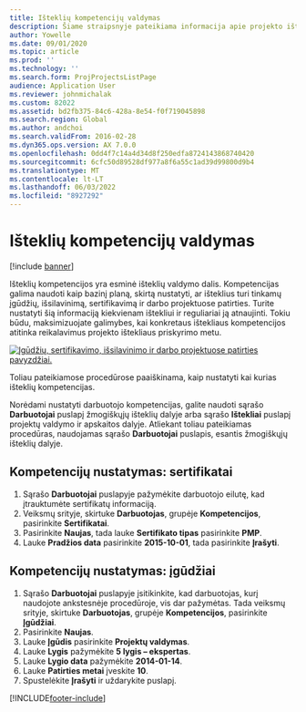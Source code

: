 ```yaml
---
title: Išteklių kompetencijų valdymas
description: Šiame straipsnyje pateikiama informacija apie projekto išteklių kompetencijų nustatymą.
author: Yowelle
ms.date: 09/01/2020
ms.topic: article
ms.prod: ''
ms.technology: ''
ms.search.form: ProjProjectsListPage
audience: Application User
ms.reviewer: johnmichalak
ms.custom: 82022
ms.assetid: bd2fb375-84c6-428a-8e54-f0f719045898
ms.search.region: Global
ms.author: andchoi
ms.search.validFrom: 2016-02-28
ms.dyn365.ops.version: AX 7.0.0
ms.openlocfilehash: 0dd4f7c14a4d34d8f250edfa8724143868740420
ms.sourcegitcommit: 6cfc50d89528df977a8f6a55c1ad39d99800d9b4
ms.translationtype: MT
ms.contentlocale: lt-LT
ms.lasthandoff: 06/03/2022
ms.locfileid: "8927292"
---
```

# <a name="manage-resource-competencies"></a>Išteklių kompetencijų valdymas

[!include [banner](../includes/banner.md)]

Išteklių kompetencijos yra esminė išteklių valdymo dalis. Kompetencijas galima naudoti kaip bazinį planą, skirtą nustatyti, ar išteklius turi tinkamų įgūdžių, išsilavinimą, sertifikavimą ir darbo projektuose patirties. Turite nustatyti šią informaciją kiekvienam ištekliui ir reguliariai ją atnaujinti. Tokiu būdu, maksimizuojate galimybes, kai konkretaus ištekliaus kompetencijos atitinka reikalavimus projekto ištekliaus priskyrimo metu.

[![Įgūdžių, sertifikavimo, išsilavinimo ir darbo projektuose patirties pavyzdžiai.](./media/projectresourcing06-1024x383.jpg)](./media/projectresourcing06.jpg)

Toliau pateikiamose procedūrose paaiškinama, kaip nustatyti kai kurias išteklių kompetencijas.

Norėdami nustatyti darbuotojo kompetencijas, galite naudoti sąrašo **Darbuotojai** puslapį žmogiškųjų išteklių dalyje arba sąrašo **Ištekliai** puslapį projektų valdymo ir apskaitos dalyje. Atliekant toliau pateikiamas procedūras, naudojamas sąrašo **Darbuotojai** puslapis, esantis žmogiškųjų išteklių dalyje.

## <a name="set-up-competencies-certificates"></a>Kompetencijų nustatymas: sertifikatai

1. Sąrašo **Darbuotojai** puslapyje pažymėkite darbuotojo eilutę, kad įtrauktumėte sertifikatų informaciją.
2. Veiksmų srityje, skirtuke **Darbuotojas**, grupėje **Kompetencijos**, pasirinkite **Sertifikatai**.
3. Pasirinkite **Naujas**, tada lauke **Sertifikato tipas** pasirinkite **PMP**.
4. Lauke **Pradžios data** pasirinkite **2015-10-01**, tada pasirinkite **Įrašyti**.

## <a name="set-up-competencies-skills"></a>Kompetencijų nustatymas: įgūdžiai

1. Sąrašo **Darbuotojai** puslapyje įsitikinkite, kad darbuotojas, kurį naudojote ankstesnėje procedūroje, vis dar pažymėtas. Tada veiksmų srityje, skirtuke **Darbuotojas**, grupėje **Kompetencijos**, pasirinkite **Įgūdžiai**.
2. Pasirinkite **Naujas**.
3. Lauke **Įgūdis** pasirinkite **Projektų valdymas**.
4. Lauke **Lygis** pažymėkite **5 lygis – ekspertas**.
5. Lauke **Lygio data** pažymėkite **2014-01-14**.
6. Lauke **Patirties metai** įveskite **10**.
7. Spustelėkite **Įrašyti** ir uždarykite puslapį.


[!INCLUDE[footer-include](../includes/footer-banner.md)]
